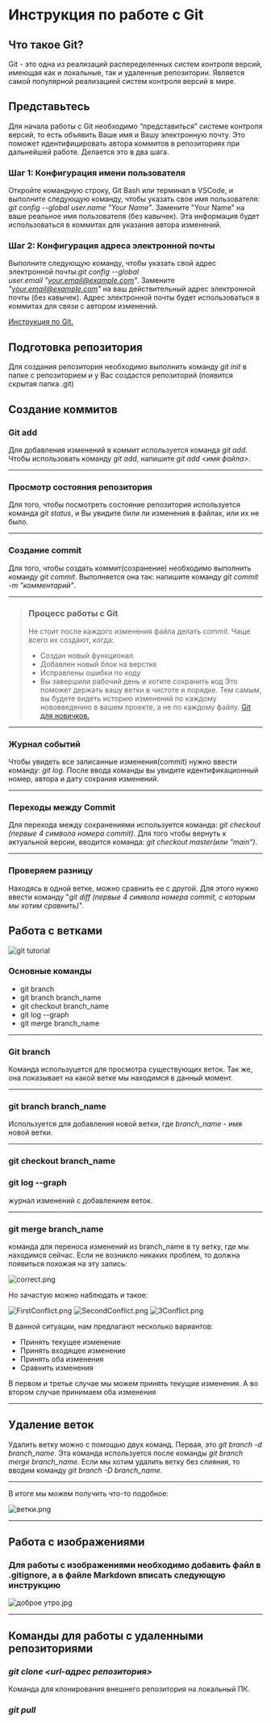 # Инструкция по работе с Git

## Что такое Git?

Git - это одна из реализаций распеределенных систем контроля версий, имеющая как и локальные, так и удаленные репозитории. Является самой популярной реализацией систем контроля версий в мире.

## Представьтесь

Для начала работы с Git необходимо “представиться” системе контроля версий, то есть объявить Ваше имя и Вашу электронную почту. Это поможет идентифицировать автора коммитов в репозиториях при дальнейшей работе. Делается это в два шага.

### Шаг 1: Конфигурация имени пользователя

Откройте командную строку, Git Bash или терминал в VSCode, и выполните следующую команду, чтобы указать свое имя пользователя: *git config --global user.name "Your Name"*. Замените "Your Name" на ваше реальное имя пользователя (без кавычек). Эта информация будет использоваться в коммитах для указания автора изменений.

### **Шаг 2: Конфигурация адреса электронной почты**

Выполните следующую команду, чтобы указать свой адрес электронной почты:*git config --global user.email "<your.email@example.com>"*. Замените *"<your.email@example.com>"* на ваш действительный адрес электронной почты (без кавычек). Адрес электронной почты будет использоваться в коммитах для связи с автором изменений.

[Инструкция по Git.](https://fir-dead-aeb.notion.site/Git-8bebc6ee8d7d4376b1361b6f22e1cca9)

## Подготовка репозитория

Для создания репозитория необходимо выполнить команду *git init* в папке с репозиторием и у Вас создастся репозиторий (появится скрытая папка .git)

## Создание коммитов

### Git add

Для добавления изменений в коммит используется команда *git add*. Чтобы использовать команду *git add*, напишите *git add <имя файла>*.

---

### Просмотр состояния репозитория

Для того, чтобы посмотреть состояние репозитория используется команда *git status*, и Вы увидите били ли изменения в файлах, или их не было.

---

### Создание commit

Для того, чтобы создать коммит(созранение) необходимо выполнить команду *git commit*. Выполняется она так: напишите команду *git commit -m "комментарий"*.

---
>
>### Процесс работы с Git
>
>Не стоит после каждого изменения файла делать commit. Чаще всего их создают, когда:
>
>* Создан новый функционал
>* Добавлен новый блок на верстке
>* Исправлены ошибки по коду
>* Вы завершили рабочий день и хотите сохранить код
>Это поможет держать вашу ветки в чистоте и порядке. Тем самым, вы будете видеть историю изменений по каждому нововведению в вашем проекте, а не по каждому файлу.
[Git для новичков.](https://habr.com/ru/articles/542616/)

---

### Журнал событий

Чтобы увидеть все записанные изменения(commit) нужно ввести команду: *git log*. После ввода команды вы увидите идентификационный номер, автора и дату сохрания изменений.

---

### Переходы между Commit

Для перехода между сохранениями используется команда: *git checkout (первые 4 символа номера commit)*. Для того чтобы вернуть к актуальной версии, вводится команда: *git checkout master(или "main")*.

---

### Проверяем разницу

Находясь в одной ветке, можно сравнить ее с другой. Для этого нужно ввести команду "*git diff (первые 4 символа номера commit, с которым мы хотим сравнить)*".

## Работа с ветками

![git tutorial](<git tutorial.png>)

### Основные команды

* git branch
* git branch branch_name
* git checkout branch_name
* git log --graph
* git merge branch_name

---

### Git branch

Команда используцется для просмотра существующих веток. Так же, она показывает на какой ветке мы находимся в данный момент.

---

### git branch branch_name

Используется для добавления новой ветки, где *branch_name* - имя новой ветки.

---

### git checkout branch_name

### git log --graph

журнал изменений с добавлением веток.

---

### git merge branch_name

команда для переноса изменений из branch_name в ту ветку, где мы находимся сейчас. Если не возникло никаких проблем, то должна появиться похожая на эту запись:

 ![correct.png](<correct.png>)

 Но зачастую можно наблюдать и такое:

 ![FirstConflict.png](<FirstConflict.png>)
 ![SecondConflict.png](<SecondConflict.png>)
 ![3Conflict.png](<3Conflict.png>)

 В данной ситуации, нам предлагают несколько вариантов:

* Принять текущее изменение
* Принять входящее изменение
* Принять оба изменения
* Сравнить изменения

В первом и третье случае мы можем принять текущие изменения. А во втором случае принимаем оба изменения

---

## Удаление веток

Удалить ветку можно с помощью двух команд.
Первая, это *git branch -d branch_name*. Эта команда используется после команды *git branch merge branch_name*. Если мы хотим удалить ветку без слияния, то вводим команду *git branch -D branch_name*.

---

В итоге мы можем получить что-то подобное:

![ветки.png](<ветки.png>)

---

## Работа с изображениями

### Для работы с изображениями необходимо добавить файл в .gitignore, а в файле Markdown вписать следующую инструкцию

![доброе утро.jpg](<доброе утро.jpg>)

---

## Команды для работы с удаленными репозиториями

### *git clone <url-адрес репозитория>*

Команда для клонирования внешнего репозитория на локальный ПК.

### *git pull*

###